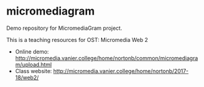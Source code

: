 # micromediagram

Demo repository for MicromediaGram project.

This is a teaching resources for OST: Micromedia Web 2

* Online demo: http://micromedia.vanier.college/home/nortonb/common/micromediagram/upload.html
* Class website: http://micromedia.vanier.college/home/nortonb/2017-18/web2/
